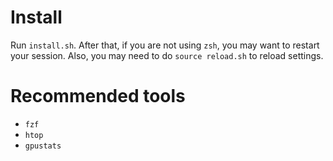 # Install

Run `install.sh`. After that, if you are not using `zsh`, you may want to restart your session. 
Also, you may need to do `source reload.sh` to reload settings.


# Recommended tools

* `fzf`
* `htop`
* `gpustats`
